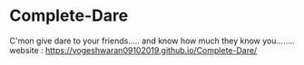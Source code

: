 # Complete-Dare
C'mon give dare to your friends..... and know how much they know you........
website : https://yogeshwaran09102019.github.io/Complete-Dare/
